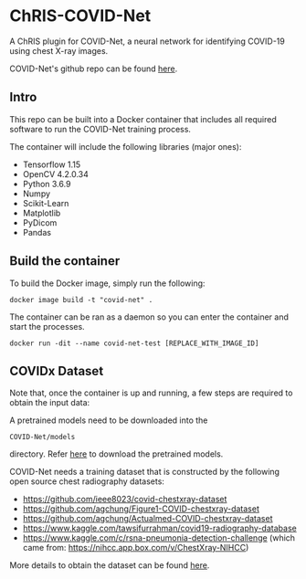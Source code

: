 # ChRIS-COVID-Net
A ChRIS plugin for COVID-Net, a neural network for identifying COVID-19 using chest X-ray images.

COVID-Net's github repo can be found [here](https://github.com/lindawangg/COVID-Net).

## Intro
This repo can be built into a Docker container that includes all required software to run the COVID-Net training process.

The container will include the following libraries (major ones):

* Tensorflow 1.15
* OpenCV 4.2.0.34
* Python 3.6.9
* Numpy
* Scikit-Learn
* Matplotlib
* PyDicom
* Pandas

## Build the container
To build the Docker image, simply run the following:

```
docker image build -t "covid-net" .
```

The container can be ran as a daemon so you can enter the container and start the processes.

```
docker run -dit --name covid-net-test [REPLACE_WITH_IMAGE_ID]
```

## COVIDx Dataset
Note that, once the container is up and running, a few steps are required to obtain the input data: 

A pretrained models need to be downloaded into the 
```
COVID-Net/models
```
directory. Refer [here](https://github.com/lindawangg/COVID-Net/blob/master/docs/models.md) to download the pretrained models.

COVID-Net needs a training dataset that is constructed by the following open source chest radiography datasets:

* https://github.com/ieee8023/covid-chestxray-dataset
* https://github.com/agchung/Figure1-COVID-chestxray-dataset
* https://github.com/agchung/Actualmed-COVID-chestxray-dataset
* https://www.kaggle.com/tawsifurrahman/covid19-radiography-database
* https://www.kaggle.com/c/rsna-pneumonia-detection-challenge (which came from: https://nihcc.app.box.com/v/ChestXray-NIHCC)

More details to obtain the dataset can be found [here](https://github.com/lindawangg/COVID-Net/blob/master/docs/COVIDx.md).
